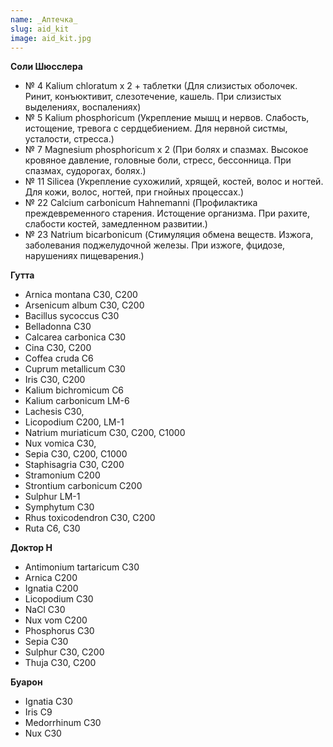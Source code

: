 ```yaml
---
name: _Аптечка_
slug: aid_kit
image: aid_kit.jpg
---
```

**Соли Шюсслера**

- № 4 Kalium chloratum х 2 + таблетки (Для слизистых оболочек. Ринит, конъюктивит, слезотечение, кашель. При слизистых выделениях, воспалениях)
- № 5 Kalium phosphoricum (Укрепление мышц и нервов. Слабость, истощение, тревога с сердцебиением. Для нервной систмы, усталости, стресса.)
- № 7 Magnesium phosphoricum х 2 (При болях и спазмах. Высокое кровяное давление, головные боли, стресс, бессонница. При спазмах, судорогах, болях.)
- № 11 Silicea (Укрепление сухожилий, хрящей, костей, волос и ногтей. Для кожи, волос, ногтей, при гнойных процессах.)
- № 22 Calcium carbonicum Hahnemanni (Профилактика преждевременного старения. Истощение организма. При рахите, слабости костей, замедленном развитии.)
- № 23 Natrium bicarbonicum (Стимуляция обмена веществ. Изжога, заболевания поджелудочной железы. При изжоге, фцидозе, нарушениях пищеварения.)

**Гутта**

- Arnica montana C30, C200
- Arsenicum album C30, C200
- Bacillus sycoccus C30
- Belladonna C30
- Calcarea carbonica C30
- Cina C30, C200
- Coffea cruda C6
- Cuprum metallicum C30
- Iris C30, C200
- Kalium bichromicum C6
- Kalium carbonicum LM-6
- Lachesis C30, 
- Licopodium C200, LM-1
- Natrium muriaticum C30, C200, C1000
- Nux vomica C30,
- Sepia C30, C200, C1000
- Staphisagria C30, C200
- Stramonium C200
- Strontium carbonicum C200
- Sulphur LM-1
- Symphytum C30
- Rhus toxicodendron C30, C200
- Ruta C6, C30

**Доктор Н**

- Antimonium tartaricum C30
- Arnica C200
- Ignatia C200
- Licopodium C30
- NaCl C30
- Nux vom C200
- Phosphorus C30
- Sepia C30
- Sulphur C30, C200
- Thuja C30, C200

**Буарон**

- Ignatia C30
- Iris C9
- Medorrhinum C30
- Nux C30
